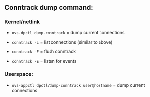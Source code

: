 #

## Conntrack dump command:

### Kernel/netlink
- ```ovs-dpctl dump-conntrack``` = dump current connections

- ```conntrack -L``` = list connections (similar to above)

- ```conntrack -F``` = flush conntrack

- ```conntrack -E``` = listen for events

### Userspace:
- ```ovs-appctl dpctl/dump-conntrack user@hostname``` = dump current connections